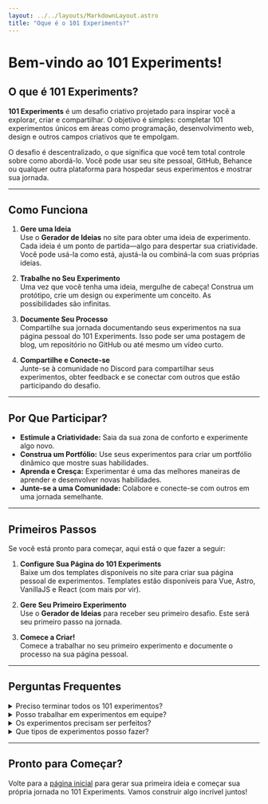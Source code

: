 ```yaml
---
layout: ../../layouts/MarkdownLayout.astro
title: "Oque é o 101 Experiments?"
---
```


# Bem-vindo ao 101 Experiments!

## O que é 101 Experiments?

**101 Experiments** é um desafio criativo projetado para inspirar você a explorar, criar e compartilhar. O objetivo é simples: completar 101 experimentos únicos em áreas como programação, desenvolvimento web, design e outros campos criativos que te empolgam.

O desafio é descentralizado, o que significa que você tem total controle sobre como abordá-lo. Você pode usar seu site pessoal, GitHub, Behance ou qualquer outra plataforma para hospedar seus experimentos e mostrar sua jornada.

---

## Como Funciona

1. **Gere uma Ideia**  
    Use o **Gerador de Ideias** no site para obter uma ideia de experimento. Cada ideia é um ponto de partida—algo para despertar sua criatividade. Você pode usá-la como está, ajustá-la ou combiná-la com suas próprias ideias.

2. **Trabalhe no Seu Experimento**  
    Uma vez que você tenha uma ideia, mergulhe de cabeça! Construa um protótipo, crie um design ou experimente um conceito. As possibilidades são infinitas.

3. **Documente Seu Processo**  
    Compartilhe sua jornada documentando seus experimentos na sua página pessoal do 101 Experiments. Isso pode ser uma postagem de blog, um repositório no GitHub ou até mesmo um vídeo curto.

4. **Compartilhe e Conecte-se**  
    Junte-se à comunidade no Discord para compartilhar seus experimentos, obter feedback e se conectar com outros que estão participando do desafio.

---

## Por Que Participar?

- **Estimule a Criatividade:** Saia da sua zona de conforto e experimente algo novo.
- **Construa um Portfólio:** Use seus experimentos para criar um portfólio dinâmico que mostre suas habilidades.
- **Aprenda e Cresça:** Experimentar é uma das melhores maneiras de aprender e desenvolver novas habilidades.
- **Junte-se a uma Comunidade:** Colabore e conecte-se com outros em uma jornada semelhante.

---

## Primeiros Passos

Se você está pronto para começar, aqui está o que fazer a seguir:

1. **Configure Sua Página do 101 Experiments**  
    Baixe um dos templates disponíveis no site para criar sua página pessoal de experimentos. Templates estão disponíveis para Vue, Astro, VanillaJS e React (com mais por vir).

2. **Gere Seu Primeiro Experimento**  
    Use o **Gerador de Ideias** para receber seu primeiro desafio. Este será seu primeiro passo na jornada.

3. **Comece a Criar!**  
    Comece a trabalhar no seu primeiro experimento e documente o processo na sua página pessoal.

---

## Perguntas Frequentes

<details>
     <summary>Preciso terminar todos os 101 experimentos?</summary>
     De jeito nenhum! O objetivo é se divertir, aprender e criar. Quer você complete 10 ou 101 experimentos, o que importa é a jornada.
</details>

<details>
     <summary>Posso trabalhar em experimentos em equipe?</summary>
     Claro! Convide amigos para se juntarem a você ou colaborem em projetos compartilhados. Quanto mais, melhor!
</details>

<details>
     <summary>Os experimentos precisam ser perfeitos?</summary>
     Não! O desafio é sobre exploração e crescimento. A imperfeição faz parte do processo.
</details>

<details>
     <summary>Que tipos de experimentos posso fazer?</summary>
     Qualquer coisa que você quiser! De projetos de codificação a arte digital, protótipos de jogos a animações—não há limite para sua criatividade.
</details>

---

## Pronto para Começar?

Volte para a [página inicial](#) para gerar sua primeira ideia e começar sua própria jornada no 101 Experiments. Vamos construir algo incrível juntos!
